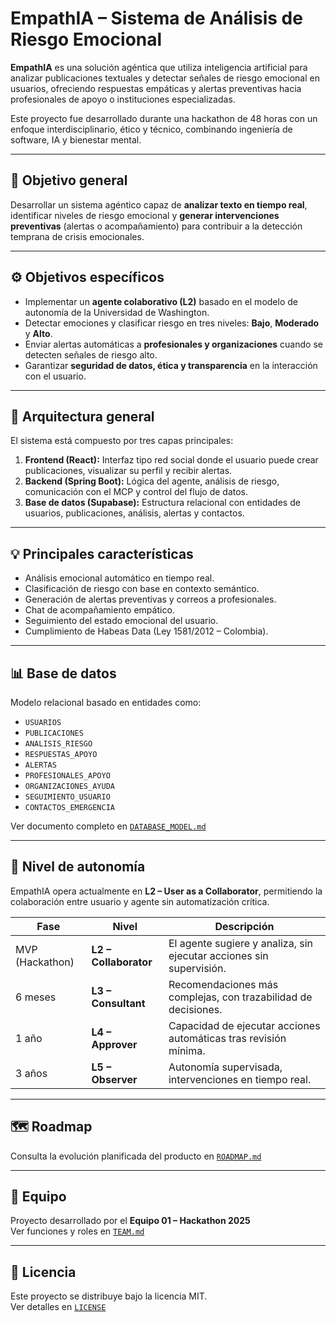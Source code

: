 # EmpathIA – Sistema de Análisis de Riesgo Emocional

**EmpathIA** es una solución agéntica que utiliza inteligencia artificial para analizar publicaciones textuales y detectar señales de riesgo emocional en usuarios, ofreciendo respuestas empáticas y alertas preventivas hacia profesionales de apoyo o instituciones especializadas.

Este proyecto fue desarrollado durante una hackathon de 48 horas con un enfoque interdisciplinario, ético y técnico, combinando ingeniería de software, IA y bienestar mental.

---

## 🎯 Objetivo general
Desarrollar un sistema agéntico capaz de **analizar texto en tiempo real**, identificar niveles de riesgo emocional y **generar intervenciones preventivas** (alertas o acompañamiento) para contribuir a la detección temprana de crisis emocionales.

---

## ⚙️ Objetivos específicos
- Implementar un **agente colaborativo (L2)** basado en el modelo de autonomía de la Universidad de Washington.
- Detectar emociones y clasificar riesgo en tres niveles: **Bajo**, **Moderado** y **Alto**.
- Enviar alertas automáticas a **profesionales y organizaciones** cuando se detecten señales de riesgo alto.
- Garantizar **seguridad de datos, ética y transparencia** en la interacción con el usuario.

---

## 🧠 Arquitectura general
El sistema está compuesto por tres capas principales:

1. **Frontend (React):** Interfaz tipo red social donde el usuario puede crear publicaciones, visualizar su perfil y recibir alertas.
2. **Backend (Spring Boot):** Lógica del agente, análisis de riesgo, comunicación con el MCP y control del flujo de datos.
3. **Base de datos (Supabase):** Estructura relacional con entidades de usuarios, publicaciones, análisis, alertas y contactos.


---

## 💡 Principales características
- Análisis emocional automático en tiempo real.  
- Clasificación de riesgo con base en contexto semántico.  
- Generación de alertas preventivas y correos a profesionales.  
- Chat de acompañamiento empático.  
- Seguimiento del estado emocional del usuario.  
- Cumplimiento de Habeas Data (Ley 1581/2012 – Colombia).

---

## 📊 Base de datos
Modelo relacional basado en entidades como:
- `USUARIOS`
- `PUBLICACIONES`
- `ANALISIS_RIESGO`
- `RESPUESTAS_APOYO`
- `ALERTAS`
- `PROFESIONALES_APOYO`
- `ORGANIZACIONES_AYUDA`
- `SEGUIMIENTO_USUARIO`
- `CONTACTOS_EMERGENCIA`

Ver documento completo en [`DATABASE_MODEL.md`](./DATABASE_MODEL.md)

---

## 🧩 Nivel de autonomía
EmpathIA opera actualmente en **L2 – User as a Collaborator**, permitiendo la colaboración entre usuario y agente sin automatización crítica.

| Fase | Nivel | Descripción |
|------|-------|-------------|
| MVP (Hackathon) | **L2 – Collaborator** | El agente sugiere y analiza, sin ejecutar acciones sin supervisión. |
| 6 meses | **L3 – Consultant** | Recomendaciones más complejas, con trazabilidad de decisiones. |
| 1 año | **L4 – Approver** | Capacidad de ejecutar acciones automáticas tras revisión mínima. |
| 3 años | **L5 – Observer** | Autonomía supervisada, intervenciones en tiempo real. |

---

## 🗺️ Roadmap
Consulta la evolución planificada del producto en [`ROADMAP.md`](./ROADMAP.md)

---

## 👥 Equipo
Proyecto desarrollado por el **Equipo 01 – Hackathon 2025**  
Ver funciones y roles en [`TEAM.md`](./TEAM.md)

---

## 📜 Licencia
Este proyecto se distribuye bajo la licencia MIT.  
Ver detalles en [`LICENSE`](./LICENSE)
